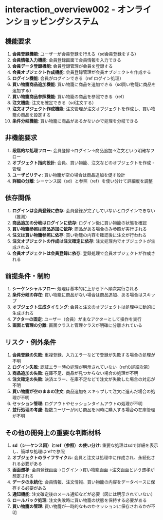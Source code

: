 # interaction_overview002 - オンラインショッピングシステム

## 機能要求
1. **会員登録機能**: ユーザーが会員登録を行える（sd会員登録をする）
2. **会員情報入力機能**: 会員登録画面で会員情報を入力できる
3. **会員データ登録機能**: 会員登録管理が会員を登録する
4. **会員オブジェクト作成機能**: 会員登録管理が会員オブジェクトを作成する
5. **ログイン機能**: 会員がログインできる（ref ログイン処理）
6. **買い物籠商品追加機能**: 買い物籠に商品を追加できる（sd買い物籠に商品を追加する）
7. **買い物籠商品参照機能**: 買い物籠の商品を参照できる（ref）
8. **注文機能**: 注文を確定できる（sd注文する）
9. **注文オブジェクト作成機能**: 注文管理が注文オブジェクトを作成し、買い物籠の商品を設定する
10. **条件分岐機能**: 買い物籠に商品があるかないかで処理を分岐できる

## 非機能要求
1. **段階的な処理フロー**: 会員登録→ログイン→商品追加→注文という明確なフロー
2. **オブジェクト指向設計**: 会員、買い物籠、注文などのオブジェクトを作成・管理
3. **ユーザビリティ**: 買い物籠が空の場合は商品追加を促す設計
4. **詳細の分離**: シーケンス図（sd）と参照（ref）を使い分けて詳細度を調整

## 依存関係
1. **ログインは会員登録に依存**: 会員登録が完了していないとログインできない（推測）
2. **商品追加の分岐はログインに依存**: ログイン後に買い物籠の状態を確認
3. **買い物籠参照は商品追加に依存**: 商品がある場合のみ参照が実行される
4. **注文は買い物籠参照に依存**: 買い物籠の内容を確認後に注文が行われる
5. **注文オブジェクトの作成は注文確定に依存**: 注文処理内でオブジェクトが生成される
6. **会員オブジェクトは会員登録に依存**: 登録処理で会員オブジェクトが作成される

## 前提条件・制約
1. **シーケンシャルフロー**: 処理は基本的に上から下へ順次実行される
2. **条件分岐の存在**: 買い物籠に商品がない場合は商品追加、ある場合はスキップ
3. **オブジェクト生成タイミング**: 会員と注文のオブジェクトは処理中に動的に生成される
4. **アクターの固定**: ユーザー（会員）が主なアクターとして操作を実行
5. **画面と管理の分離**: 画面クラスと管理クラスが明確に分離されている

## リスク・例外条件
1. **会員登録の失敗**: 重複登録、入力エラーなどで登録が失敗する場合の処理が不明
2. **ログイン失敗**: 認証エラー時の処理が明示されていない（refの詳細次第）
3. **商品追加の失敗**: 在庫不足、商品が見つからない場合の処理が不明
4. **注文確定の失敗**: 決済エラー、在庫不足などで注文が失敗した場合の対応が不明
5. **買い物籠が空のままの注文**: 商品追加をスキップして注文に進んだ場合の処理が不明
6. **セッション管理**: ログアウトやセッションタイムアウトの処理が不明
7. **並行処理の考慮**: 複数ユーザーが同じ商品を同時に購入する場合の在庫管理が不明

## その他の開発上の重要な判断材料
1. **sd（シーケンス図）とref（参照）の使い分け**: 重要な処理はsdで詳細を表示し、簡単な処理はrefで参照
2. **オブジェクトのライフサイクル**: 会員と注文は処理中に作成され、永続化される必要がある
3. **画面遷移**: 会員登録画面→ログイン→買い物籠画面→注文画面という遷移が想定される
4. **データの永続化**: 会員情報、注文情報、買い物籠の内容をデータベースに保存する必要がある
5. **通知機能**: 注文確定後のメール通知などが必要（図には明示されていない）
6. **ロールバック処理**: 注文失敗時に買い物籠の状態を保持する必要がある
7. **買い物籠の管理**: 買い物籠が一時的なものかセッションに保存されるかが不明

